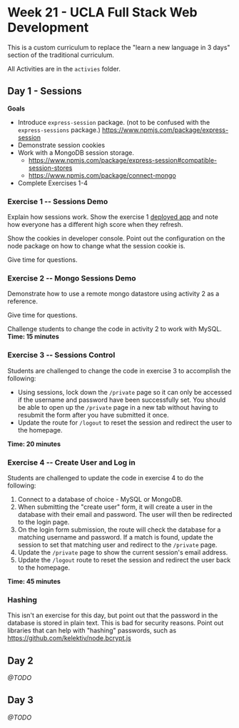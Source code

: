 # Week 21 - UCLA Full Stack Web Development

This is a custom curriculum to replace the "learn a new language in 3 days" section of the traditional curriculum.

All Activities are in the `activies` folder.


## Day 1 - Sessions

**Goals**

* Introduce `express-session` package. (not to be confused with the `express-sessions` package.) https://www.npmjs.com/package/express-session
* Demonstrate session cookies
* Work with a MongoDB session storage.
    * https://www.npmjs.com/package/express-session#compatible-session-stores 
    * https://www.npmjs.com/package/connect-mongo
* Complete Exercises 1-4


### Exercise 1 -- Sessions Demo

Explain how sessions work. Show the exercise 1 [deployed app](https://jasons-sandbox.herokuapp.com/) and note how everyone has a different high score when they refresh.

Show the cookies in developer console. Point out the configuration on the node package on how to change what the session cookie is.

Give time for questions. 

### Exercise 2 -- Mongo Sessions Demo

Demonstrate how to use a remote mongo datastore using activity 2 as a reference.

Give time for questions.



Challenge students to change the code in activity 2 to work with MySQL. **Time: 15 minutes**

### Exercise 3 -- Sessions Control

Students are challenged to change the code in exercise 3 to accomplish the following:

* Using sessions, lock down the `/private` page so it can only be accessed if the username and password have been successfully set. You should be able to open up the `/private` page in a new tab without having to resubmit the form after you have submitted it once.
* Update the route for `/logout` to reset the session and redirect the user to the homepage.


**Time: 20 minutes**

### Exercise 4 -- Create User and Log in

Students are challenged to update the code in exercise 4 to do the following:

1) Connect to a database of choice - MySQL or MongoDB.
2) When submitting the "create user" form, it will create a user in the database with their email and password. The user will then be redirected to the login page.
3) On the login form submission, the route will check the database for a matching username and password. If a match is found, update the session to set that matching user and redirect to the `/private` page.
4) Update the `/private` page to show the current session's email address.
5) Update the `/logout` route to reset the session and redirect the user back to the homepage.


**Time: 45 minutes**


### Hashing

This isn't an exercise for this day, but point out that the password in the database is stored in plain text. This is bad for security reasons. Point out libraries that can help with "hashing" passwords, such as https://github.com/kelektiv/node.bcrypt.js  

## Day 2

_@TODO_

## Day 3

_@TODO_
